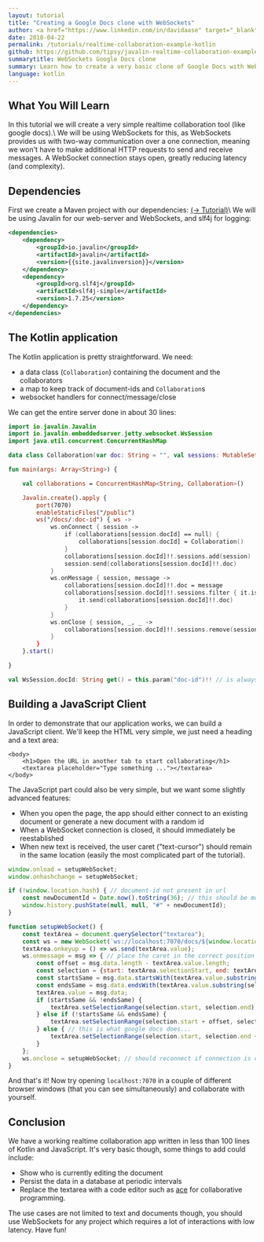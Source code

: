 ```yaml
---
layout: tutorial
title: "Creating a Google Docs clone with WebSockets"
author: <a href="https://www.linkedin.com/in/davidaase" target="_blank">David Åse</a>
date: 2018-04-22
permalink: /tutorials/realtime-collaboration-example-kotlin
github: https://github.com/tipsy/javalin-realtime-collaboration-example
summarytitle: WebSockets Google Docs clone
summary: Learn how to create a very basic clone of Google Docs with WebSockets in Kotlin
language: kotlin
---
```


## What You Will Learn
In this tutorial we will create a very simple realtime collaboration tool (like google docs).\\
We will be using WebSockets for this, as WebSockets provides us with two-way
communication over a one connection, meaning we won't have to
make additional HTTP requests to send and receive messages.
A WebSocket connection stays open, greatly reducing latency (and complexity).

## Dependencies

First we create a Maven project with our dependencies: [(→ Tutorial)](/tutorials/maven-setup)\\
We will be using Javalin for our web-server and WebSockets, and slf4j for logging:

```xml
<dependencies>
    <dependency>
        <groupId>io.javalin</groupId>
        <artifactId>javalin</artifactId>
        <version>{{site.javalinversion}}</version>
    </dependency>
    <dependency>
        <groupId>org.slf4j</groupId>
        <artifactId>slf4j-simple</artifactId>
        <version>1.7.25</version>
    </dependency>
</dependencies>
```

## The Kotlin application
The Kotlin application is pretty straightforward.
We need:
* a data class (`Collaboration`) containing the document and the collaborators
* a map to keep track of document-ids and `Collaboration`s
 * websocket handlers for connect/message/close

We can get the entire server done in about 30 lines:

```kotlin
import io.javalin.Javalin
import io.javalin.embeddedserver.jetty.websocket.WsSession
import java.util.concurrent.ConcurrentHashMap

data class Collaboration(var doc: String = "", val sessions: MutableSet<WsSession> = ConcurrentHashMap.newKeySet<WsSession>())

fun main(args: Array<String>) {

    val collaborations = ConcurrentHashMap<String, Collaboration>()

    Javalin.create().apply {
        port(7070)
        enableStaticFiles("/public")
        ws("/docs/:doc-id") { ws ->
            ws.onConnect { session ->
                if (collaborations[session.docId] == null) {
                    collaborations[session.docId] = Collaboration()
                }
                collaborations[session.docId]!!.sessions.add(session)
                session.send(collaborations[session.docId]!!.doc)
            }
            ws.onMessage { session, message ->
                collaborations[session.docId]!!.doc = message
                collaborations[session.docId]!!.sessions.filter { it.isOpen }.forEach {
                    it.send(collaborations[session.docId]!!.doc)
                }
            }
            ws.onClose { session, _, _ ->
                collaborations[session.docId]!!.sessions.remove(session)
            }
        }
    }.start()

}

val WsSession.docId: String get() = this.param("doc-id")!! // is always present, or route won't match
```

## Building a JavaScript Client
In order to demonstrate that our application works, we can build a JavaScript client.
We'll keep the HTML very simple, we just need a heading and a text area:

```markup
<body>
    <h1>Open the URL in another tab to start collaborating</h1>
    <textarea placeholder="Type something ..."></textarea>
</body>
```

The JavaScript part could also be very simple, but we want some slightly advanced features:

* When you open the page, the app should either connect to an existing document or generate a new document with a random id
* When a WebSocket connection is closed, it should immediately be reestablished
* When new text is received, the user caret ("text-cursor") should remain in the same location (easily the most complicated part of the tutorial).

```javascript
window.onload = setupWebSocket;
window.onhashchange = setupWebSocket;

if (!window.location.hash) { // document-id not present in url
    const newDocumentId = Date.now().toString(36); // this should be more random
    window.history.pushState(null, null, "#" + newDocumentId);
}

function setupWebSocket() {
    const textArea = document.querySelector("textarea");
    const ws = new WebSocket(`ws://localhost:7070/docs/${window.location.hash.substr(1)}`);
    textArea.onkeyup = () => ws.send(textArea.value);
    ws.onmessage = msg => { // place the caret in the correct position
        const offset = msg.data.length - textArea.value.length;
        const selection = {start: textArea.selectionStart, end: textArea.selectionEnd};
        const startsSame = msg.data.startsWith(textArea.value.substring(0, selection.end));
        const endsSame = msg.data.endsWith(textArea.value.substring(selection.start));
        textArea.value = msg.data;
        if (startsSame && !endsSame) {
            textArea.setSelectionRange(selection.start, selection.end);
        } else if (!startsSame && endsSame) {
            textArea.setSelectionRange(selection.start + offset, selection.end + offset);
        } else { // this is what google docs does...
            textArea.setSelectionRange(selection.start, selection.end + offset);
        }
    };
    ws.onclose = setupWebSocket; // should reconnect if connection is closed
}
```

And that's it! Now try opening `localhost:7070` in a couple of different
browser windows (that you can see simultaneously) and collaborate with yourself.

## Conclusion
We have a working realtime collaboration app written in less than 100 lines of Kotlin and JavaScript.
It's very basic though, some things to add could include:

* Show who is currently editing the document
* Persist the data in a database at periodic intervals
* Replace the textarea with a code editor such as [ace](https://ace.c9.io/) for collaborative programming.

The use cases are not limited to text and documents though, you should use WebSockets
for any project which requires a lot of interactions with low latency. Have fun!
